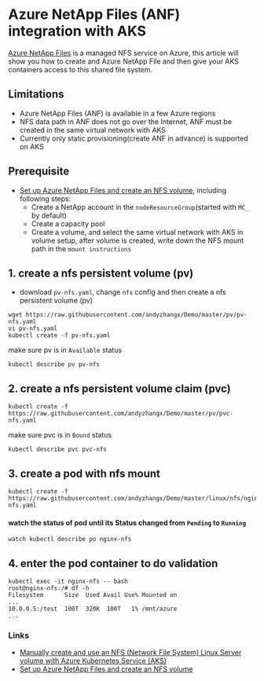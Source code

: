 # Azure NetApp Files (ANF) integration with AKS
[Azure NetApp Files](https://azure.microsoft.com/en-us/services/netapp/) is a managed NFS service on Azure, this article will show you how to create and Azure NetApp File and then give your AKS containers access to this shared file system.

## Limitations
 - Azure NetApp Files (ANF) is available in a few Azure regions
 - NFS data path in ANF does not go over the Internet, ANF must be created in the same virtual network with AKS
 - Currently only static provisioning(create ANF in advance) is supported on AKS
 
## Prerequisite
 - [Set up Azure NetApp Files and create an NFS volume](https://docs.microsoft.com/en-us/azure/azure-netapp-files/azure-netapp-files-quickstart-set-up-account-create-volumes), including following steps:
   - Create a NetApp account in the `nodeResourceGroup`(started with `MC_` by default)
   - Create a capacity pool
   - Create a volume, and select the same virtual network with AKS in volume setup, after volume is created, write down the NFS mount path in the `mount instructions` 

## 1. create a nfs persistent volume (pv)
 - download `pv-nfs.yaml`, change `nfs` config and then create a nfs persistent volume (pv)
```
wget https://raw.githubusercontent.com/andyzhangx/Demo/master/pv/pv-nfs.yaml
vi pv-nfs.yaml
kubectl create -f pv-nfs.yaml
```

make sure pv is in `Available` status
```
kubectl describe pv pv-nfs
```

## 2. create a nfs persistent volume claim (pvc)
```
kubectl create -f https://raw.githubusercontent.com/andyzhangx/Demo/master/pv/pvc-nfs.yaml
```

make sure pvc is in `Bound` status
```
kubectl describe pvc pvc-nfs
```

## 3. create a pod with nfs mount
```
kubectl create -f https://raw.githubusercontent.com/andyzhangx/Demo/master/linux/nfs/nginx-nfs.yaml
```

#### watch the status of pod until its Status changed from `Pending` to `Running`
```
watch kubectl describe po nginx-nfs
```

## 4. enter the pod container to do validation
```
kubectl exec -it nginx-nfs -- bash
root@nginx-nfs:/# df -h
Filesystem      Size  Used Avail Use% Mounted on
...
10.0.0.5:/test  100T  320K  100T   1% /mnt/azure
...
```

### Links
 - [Manually create and use an NFS (Network File System) Linux Server volume with Azure Kubernetes Service (AKS)](https://docs.microsoft.com/en-us/azure/aks/azure-nfs-volume)
 - [Set up Azure NetApp Files and create an NFS volume](https://docs.microsoft.com/en-us/azure/azure-netapp-files/azure-netapp-files-quickstart-set-up-account-create-volumes)
